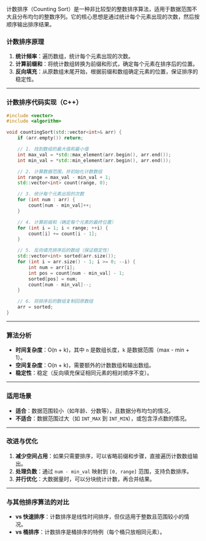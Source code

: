 计数排序（Counting Sort）是一种非比较型的整数排序算法，适用于数据范围不大且分布均匀的整数序列。它的核心思想是通过统计每个元素出现的次数，然后按顺序输出排序结果。

### **计数排序原理**
1. **统计频率**：遍历数组，统计每个元素出现的次数。
2. **计算前缀和**：将统计数组转换为前缀和形式，确定每个元素在排序后的位置。
3. **反向填充**：从原数组末尾开始，根据前缀和数组确定元素的位置，保证排序的稳定性。

---

### **计数排序代码实现（C++）**
```cpp
#include <vector>
#include <algorithm>

void countingSort(std::vector<int>& arr) {
    if (arr.empty()) return;

    // 1. 找到数组的最大值和最小值
    int max_val = *std::max_element(arr.begin(), arr.end());
    int min_val = *std::min_element(arr.begin(), arr.end());

    // 2. 计算数据范围，并初始化计数数组
    int range = max_val - min_val + 1;
    std::vector<int> count(range, 0);

    // 3. 统计每个元素出现的次数
    for (int num : arr) {
        count[num - min_val]++;
    }

    // 4. 计算前缀和（确定每个元素的最终位置）
    for (int i = 1; i < range; ++i) {
        count[i] += count[i - 1];
    }

    // 5. 反向填充排序后的数组（保证稳定性）
    std::vector<int> sorted(arr.size());
    for (int i = arr.size() - 1; i >= 0; --i) {
        int num = arr[i];
        int pos = count[num - min_val] - 1;
        sorted[pos] = num;
        count[num - min_val]--;
    }

    // 6. 将排序后的数组复制回原数组
    arr = sorted;
}
```

---

### **算法分析**
- **时间复杂度**：O(n + k)，其中 `n` 是数组长度，`k` 是数据范围（max - min + 1）。
- **空间复杂度**：O(n + k)，需要额外的计数数组和输出数组。
- **稳定性**：稳定（反向填充保证相同元素的相对顺序不变）。

---

### **适用场景**
- **适合**：数据范围较小（如年龄、分数等），且数据分布均匀的情况。
- **不适合**：数据范围过大（如 `INT_MAX` 到 `INT_MIN`），或包含浮点数的情况。

---

### **改进与优化**
1. **减少空间占用**：如果只需要排序，可以省略前缀和步骤，直接遍历计数数组输出。
2. **处理负数**：通过 `num - min_val` 映射到 `[0, range]` 范围，支持负数排序。
3. **并行优化**：大数据量时，可以分块统计计数，再合并结果。

---

### **与其他排序算法的对比**
- **vs 快速排序**：计数排序是线性时间排序，但仅适用于整数且范围较小的情况。
- **vs 桶排序**：计数排序是桶排序的特例（每个桶只放相同元素）。
